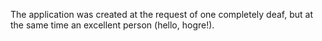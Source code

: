 The application was created at the request of one completely deaf, but at the same time an excellent person (hello, hogre!).
